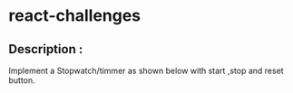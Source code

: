 # react-challenges

## Description :

Implement a Stopwatch/timmer as shown below with start ,stop and reset button.

